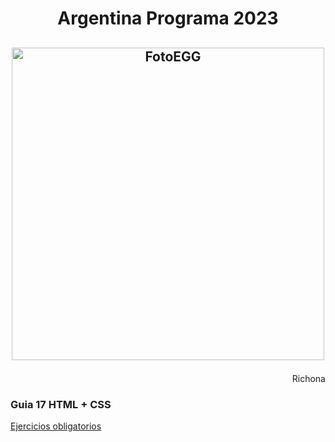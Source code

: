 # <p align="center">  Argentina Programa 2023</p>


## <p align="center"> <img src="https://doc.eggeducacion.com/static/media/logo.4c3ffc62.svg" alt="FotoEGG" width="500">

<p align="right">  Richona</p>

### Guia 17 HTML + CSS
<a href="https://richona.github.io/ArgPrograma/Backend1/Ejercicios/guia17-html_css/ejercicios/ejerciciosDel1Al13"> Ejercicios obligatorios </a>

